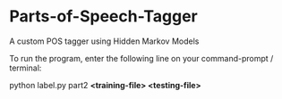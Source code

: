# Parts-of-Speech-Tagger
A custom POS tagger using Hidden Markov Models

To run the program, enter the following line on your command-prompt / terminal:

python label.py part2 **\<training-file> \<testing-file>**

